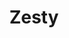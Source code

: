 ---
title: Zesty
link: http://www.zesty.co.uk
logo: zesty.png

# Events sponsored denoted by `<hackday>` and sponsorship amount/resource
events:
  07-london: "£500"
---
